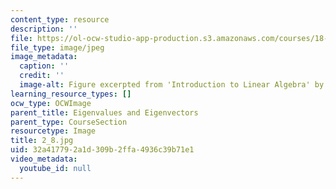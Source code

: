 ```yaml
---
content_type: resource
description: ''
file: https://ol-ocw-studio-app-production.s3.amazonaws.com/courses/18-06sc-linear-algebra-fall-2011/32a417792a1d309b2ffa4936c39b71e1_2_8.jpg
file_type: image/jpeg
image_metadata:
  caption: ''
  credit: ''
  image-alt: Figure excerpted from 'Introduction to Linear Algebra' by G.S. Strang
learning_resource_types: []
ocw_type: OCWImage
parent_title: Eigenvalues and Eigenvectors
parent_type: CourseSection
resourcetype: Image
title: 2_8.jpg
uid: 32a41779-2a1d-309b-2ffa-4936c39b71e1
video_metadata:
  youtube_id: null
---
```

